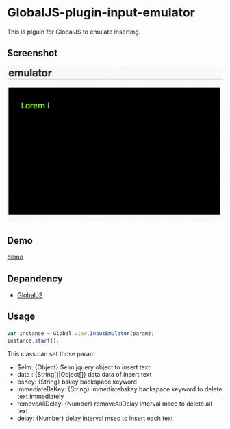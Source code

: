 # GlobalJS-plugin-input-emulator

This is plguin for GlobalJS to emulate inserting.

## Screenshot

![screenshot](screenshot.gif "screenshot")

## Demo

[demo](http://kashiro.github.io/GlobalJS-plugin-input-emulator/)

## Depandency

* [GlobalJS](https://github.com/kashiro/GlobalJS)

## Usage

```javascript
var instance = Global.view.InputEmulator(param);
instance.start();
```

This class can set those param

* $elm: {Object} $elm jquery object to insert text
* data : {String[]|Object[]} data data of insert text
* bsKey: {String} bskey backspace keyword
* immediateBsKey: {String} immediatebskey backspace keyword to delete text immediately
* removeAllDelay: {Number} removeAllDelay interval msec to delete all text
* delay: {Number} delay interval msec to insert each text
